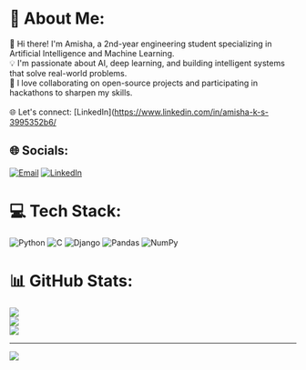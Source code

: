 # 💫 About Me:
👋 Hi there! I'm Amisha, a 2nd-year engineering student specializing in Artificial Intelligence and Machine Learning.<br>💡 I'm passionate about AI, deep learning, and building intelligent systems that solve real-world problems.<br>🚀 I love collaborating on open-source projects and participating in hackathons to sharpen my skills.<br><br>🌐 Let's connect: [LinkedIn](https://www.linkedin.com/in/amisha-k-s-3995352b6/<br>


## 🌐 Socials:
[![Email](https://img.shields.io/badge/Email-D14836?style=flat&logo=gmail&logoColor=white)](mailto:amishaamisha1233@gmail.com)
[![LinkedIn](https://img.shields.io/badge/LinkedIn-%230077B5.svg?logo=linkedin&logoColor=white)](https://linkedin.com/in/https://www.linkedin.com/in/amisha-k-s-3995352b6/) 

# 💻 Tech Stack:
![Python](https://img.shields.io/badge/python-3670A0?style=for-the-badge&logo=python&logoColor=ffdd54) ![C](https://img.shields.io/badge/c-%2300599C.svg?style=for-the-badge&logo=c&logoColor=white) ![Django](https://img.shields.io/badge/django-%23092E20.svg?style=for-the-badge&logo=django&logoColor=white) ![Pandas](https://img.shields.io/badge/pandas-%23150458.svg?style=for-the-badge&logo=pandas&logoColor=white) ![NumPy](https://img.shields.io/badge/numpy-%23013243.svg?style=for-the-badge&logo=numpy&logoColor=white)
# 📊 GitHub Stats:
![](https://github-readme-stats.vercel.app/api?username=AmishaKS-bit&theme=shades-of-purple&hide_border=false&include_all_commits=false&count_private=false)<br/>
![](https://nirzak-streak-stats.vercel.app/?user=AmishaKS-bit&theme=shades-of-purple&hide_border=false)<br/>
![](https://github-readme-stats.vercel.app/api/top-langs/?username=AmishaKS-bit&theme=shades-of-purple&hide_border=false&include_all_commits=false&count_private=false&layout=compact)

---
[![](https://visitcount.itsvg.in/api?id=AmishaKS-bit&icon=0&color=0)](https://visitcount.itsvg.in)

<!-- Proudly created with GPRM ( https://gprm.itsvg.in ) -->
